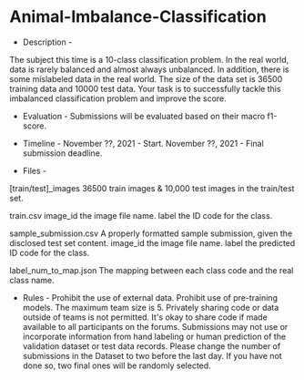 # Animal-Imbalance-Classification

- Description -

The subject this time is a 10-class classification problem.
In the real world, data is rarely balanced and almost always unbalanced.
In addition, there is some mislabeled data in the real world.
The size of the data set is 36500 training data and 10000 test data.
Your task is to successfully tackle this imbalanced classification problem and improve the score.


- Evaluation -
Submissions will be evaluated based on their macro f1-score.


- Timeline -
November ??, 2021 - Start.
November ??, 2021 - Final submission deadline.
- Files -

[train/test]_images
36500 train images & 10,000 test images in the train/test set.

train.csv
image_id the image file name.
label the ID code for the class.

sample_submission.csv 
A properly formatted sample submission, given the disclosed test set content.
image_id the image file name.
label the predicted ID code for the class.

label_num_to_map.json
The mapping between each class code and the real class name.



- Rules -
Prohibit the use of external data.
Prohibit use of pre-training models.
The maximum team size is 5.
Privately sharing code or data outside of teams is not permitted. It's okay to share code if made available to all participants on the forums.
Submissions may not use or incorporate information from hand labeling or human prediction of the validation dataset or test data records.
Please change the number of submissions in the Dataset to two before the last day. If you have not done so, two final ones will be randomly selected.
